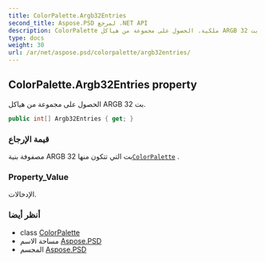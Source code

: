 ```yaml
---
title: ColorPalette.Argb32Entries
second_title: Aspose.PSD لمرجع .NET API
description: ColorPalette ملكية. الحصول على مجموعة من هياكل ARGB 32 بت.
type: docs
weight: 30
url: /ar/net/aspose.psd/colorpalette/argb32entries/
---
```

## ColorPalette.Argb32Entries property

الحصول على مجموعة من هياكل ARGB 32 بت.

```csharp
public int[] Argb32Entries { get; }
```

### قيمة الإرجاع

مصفوفة بنية ARGB 32 بت التي تتكون منها[`ColorPalette`](../) .

### Property_Value

الإدخالات.

### أنظر أيضا

* class [ColorPalette](../)
* مساحة الاسم [Aspose.PSD](../../colorpalette/)
* المجسم [Aspose.PSD](../../../)


